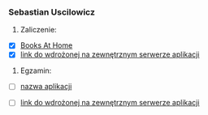 
### Sebastian Uscilowicz

1. Zaliczenie:
 - [x] [Books At Home](https://github.com/suscilowicz/ASI_LAB/tree/master/books-at-home)
 - [x] [link do wdrożonej na zewnętrznym serwerze aplikacji](https://suscilowicz-books-at-home.herokuapp.com/)

1. Egzamin:
 - [ ] [nazwa aplikacji](egzamin)
 - [ ] [link do wdrożonej na zewnętrznym serwerze aplikacji](/)

